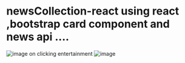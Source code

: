 # newsCollection-react using react ,bootstrap card component and news api ....
![image](https://github.com/Deepakrocknow/newsCollection-react/assets/130336302/9c8c4c4c-e85d-4448-8dd8-b28b766d1a38)
on clicking entertainment 
![image](https://github.com/Deepakrocknow/newsCollection-react/assets/130336302/25ab4a18-2b96-4b17-a1eb-d53af0a96ebe)
